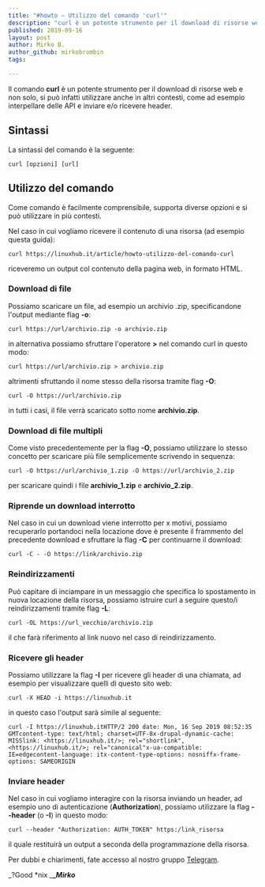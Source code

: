 ```yaml
---
title: "#howto – Utilizzo del comando 'curl'"
description: "curl è un potente strumento per il download di risorse web e non solo, si può infatti utilizzare anche in altri contesti, come ad esempio interpellare delle API e inviare e/o ricevere header."
published: 2019-09-16
layout: post
author: Mirko B.
author_github: mirkobrombin
tags:

---
```

Il comando **curl** è un potente strumento per il download di risorse web e non solo, si può infatti utilizzare anche in altri contesti, come ad esempio interpellare delle API e inviare e/o ricevere header.

## Sintassi

La sintassi del comando è la seguente:

    curl [opzioni] [url]

## Utilizzo del comando

Come comando è facilmente comprensibile, supporta diverse opzioni e si può utilizzare in più contesti.

Nel caso in cui vogliamo ricevere il contenuto di una risorsa (ad esempio questa guida):

    curl https://linuxhub.it/article/howto-utilizzo-del-comando-curl

riceveremo un output col contenuto della pagina web, in formato HTML.

### Download di file

Possiamo scaricare un file, ad esempio un archivio .zip, specificandone l'output mediante flag **-o**:

    curl https://url/archivio.zip -o archivio.zip

in alternativa possiamo sfruttare l'operatore **>** nel comando curl in questo modo:

    curl https://url/archivio.zip > archivio.zip

altrimenti sfruttando il nome stesso della risorsa tramite flag **-O**:

    curl -O https://url/archivio.zip

in tutti i casi, il file verrà scaricato sotto nome **archivio.zip**.

### Download di file multipli

Come visto precedentemente per la flag **-O**, possiamo utilizzare lo stesso concetto per scaricare più file semplicemente scrivendo in sequenza:

    curl -O https://url/archivio_1.zip -O https://url/archivio_2.zip

per scaricare quindi i file **archivio_1.zip** e **archivio_2.zip**.

### Riprende un download interrotto

Nel caso in cui un download viene interrotto per x motivi, possiamo recuperarlo portandoci nella locazione dove è presente il frammento del precedente download e sfruttare la flag **-C** per continuarne il download:

    curl -C - -O https://link/archivio.zip

### Reindirizzamenti

Può capitare di inciampare in un messaggio che specifica lo spostamento in nuova locazione della risorsa, possiamo istruire curl a seguire questo/i reindirizzamenti tramite flag **-L**:

    curl -OL https://url_vecchio/archivio.zip

il che farà riferimento al link nuovo nel caso di reindirizzamento.

### Ricevere gli header

Possiamo utilizzare la flag **-I** per ricevere gli header di una chiamata, ad esempio per visualizzare quelli di questo sito web:

    curl -X HEAD -i https://linuxhub.it

in questo caso l'output sarà simile al seguente:

    curl -I https://linuxhub.itHTTP/2 200 date: Mon, 16 Sep 2019 08:52:35 GMTcontent-type: text/html; charset=UTF-8x-drupal-dynamic-cache: MISSlink: <https://linuxhub.it/>; rel="shortlink", <https://linuxhub.it/>; rel="canonical"x-ua-compatible: IE=edgecontent-language: itx-content-type-options: nosniffx-frame-options: SAMEORIGIN

### Inviare header

Nel caso in cui vogliamo interagire con la risorsa inviando un header, ad esempio uno di autenticazione (**Authorization**), possiamo utilizzare la flag **--header** (o **-I**) in questo modo:

    curl --header "Authorization: AUTH_TOKEN" https:/link_risorsa

il quale restituirà un output a seconda della programmazione della risorsa.

Per dubbi e chiarimenti, fate accesso al nostro gruppo [Telegram](https://t.me/gentedilinux).

_?Good *nix _**__Mirko_**